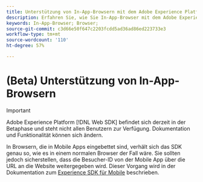 ```yaml
---
title: Unterstützung von In-App-Browsern mit dem Adobe Experience Platform Web SDK
description: Erfahren Sie, wie Sie In-App-Browser mit dem Adobe Experience Platform Web SDK unterstützen.
keywords: In-App-Browser; Browser;
source-git-commit: c3d66e50f647c2203fcdd5ad36ad86ed223733e3
workflow-type: tm+mt
source-wordcount: '110'
ht-degree: 57%

---
```



# (Beta) Unterstützung von In-App-Browsern

>[!IMPORTANT]
>
>Adobe Experience Platform [!DNL Web SDK] befindet sich derzeit in der Betaphase und steht nicht allen Benutzern zur Verfügung. Dokumentation und Funktionalität können sich ändern.

In Browsern, die in Mobile Apps eingebettet sind, verhält sich das SDK genau so, wie es in einem normalen Browser der Fall wäre. Sie sollten jedoch sicherstellen, dass die Besucher-ID von der Mobile App über die URL an die Website weitergegeben wird. Dieser Vorgang wird in der Dokumentation zum [Experience SDK für Mobile](https://experienceleague.adobe.com/docs/mobile-services/ios/sdk-reference-ios/hybrid-app.html) beschrieben.

